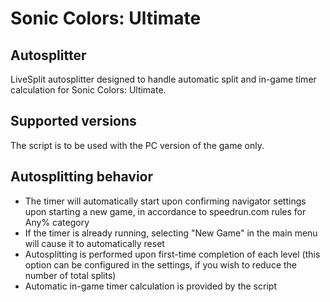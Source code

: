 # Sonic Colors: Ultimate

## Autosplitter
LiveSplit autosplitter designed to handle automatic split and in-game timer calculation for Sonic Colors: Ultimate.

## Supported versions
The script is to be used with the PC version of the game only.

## Autosplitting behavior
* The timer will automatically start upon confirming navigator settings upon starting a new game, in accordance to speedrun.com rules for Any% category
* If the timer is already running, selecting "New Game" in the main menu will cause it to automatically reset
* Autosplitting is performed upon first-time completion of each level (this option can be configured in the settings, if you wish to reduce the number of total splits)
* Automatic in-game timer calculation is provided by the script
